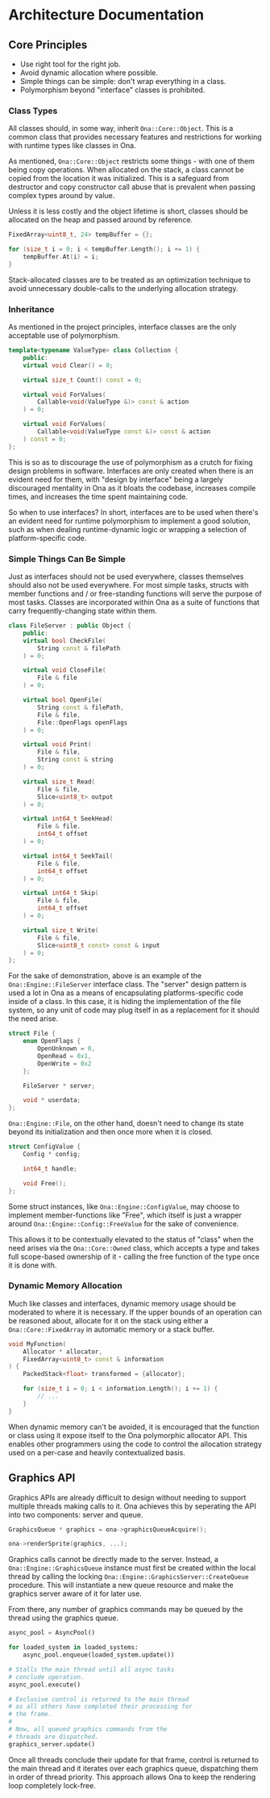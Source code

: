 # Architecture Documentation

## Core Principles

  * Use right tool for the right job.
  * Avoid dynamic allocation where possible.
  * Simple things can be simple: don't wrap everything in a class.
  * Polymorphism beyond "interface" classes is prohibited.

### Class Types

All classes should, in some way, inherit `Ona::Core::Object`. This is a common class that provides necessary features and restrictions for working with runtime types like classes in Ona.

As mentioned, `Ona::Core::Object` restricts some things - with one of them being copy operations. When allocated on the stack, a class cannot be copied from the location it was initialized. This is a safeguard from destructor and copy constructor call abuse that is prevalent when passing complex types around by value.

Unless it is less costly and the object lifetime is short, classes should be allocated on the heap and passed around by reference.

```cpp
FixedArray<uint8_t, 24> tempBuffer = {};

for (size_t i = 0; i < tempBuffer.Length(); i += 1) {
	tempBuffer.At(i) = i;
}
```

Stack-allocated classes are to be treated as an optimization technique to avoid unnecessary double-calls to the underlying allocation strategy.

### Inheritance

As mentioned in the project principles, interface classes are the only acceptable use of polymorphism.

```cpp
template<typename ValueType> class Collection {
	public:
	virtual void Clear() = 0;

	virtual size_t Count() const = 0;

	virtual void ForValues(
		Callable<void(ValueType &)> const & action
	) = 0;

	virtual void ForValues(
		Callable<void(ValueType const &)> const & action
	) const = 0;
};
```

This is so as to discourage the use of polymorphism as a crutch for fixing design problems in software. Interfaces are only created when there is an evident need for them, with "design by interface" being a largely discouraged mentality in Ona as it bloats the codebase, increases compile times, and increases the time spent maintaining code.

So when to use interfaces? In short, interfaces are to be used when there's an evident need for runtime polymorphism to implement a good solution, such as when dealing runtime-dynamic logic or wrapping a selection of platform-specific code.

### Simple Things Can Be Simple

Just as interfaces should not be used everywhere, classes themselves should also not be used everywhere. For most simple tasks, structs with member functions and / or free-standing functions will serve the purpose of most tasks. Classes are incorporated within Ona as a suite of functions that carry frequently-changing state within them.

```cpp
class FileServer : public Object {
	public:
	virtual bool CheckFile(
		String const & filePath
	) = 0;

	virtual void CloseFile(
		File & file
	) = 0;

	virtual bool OpenFile(
		String const & filePath,
		File & file,
		File::OpenFlags openFlags
	) = 0;

	virtual void Print(
		File & file,
		String const & string
	) = 0;

	virtual size_t Read(
		File & file,
		Slice<uint8_t> output
	) = 0;

	virtual int64_t SeekHead(
		File & file,
		int64_t offset
	) = 0;

	virtual int64_t SeekTail(
		File & file,
		int64_t offset
	) = 0;

	virtual int64_t Skip(
		File & file,
		int64_t offset
	) = 0;

	virtual size_t Write(
		File & file,
		Slice<uint8_t const> const & input
	) = 0;
};

```

For the sake of demonstration, above is an example of the `Ona::Engine::FileServer` interface class. The "server" design pattern is used a lot in Ona as a means of encapsulating platforms-specific code inside of a class. In this case, it is hiding the implementation of the file system, so any unit of code may plug itself in as a replacement for it should the need arise.

```cpp
struct File {
	enum OpenFlags {
		OpenUnknown = 0,
		OpenRead = 0x1,
		OpenWrite = 0x2
	};

	FileServer * server;

	void * userdata;
};
```

`Ona::Engine::File`, on the other hand, doesn't need to change its state beyond its initialization and then once more when it is closed.

```cpp
struct ConfigValue {
	Config * config;

	int64_t handle;

	void Free();
};
```

Some struct instances, like `Ona::Engine::ConfigValue`, may choose to implement member-functions like "Free", which itself is just a wrapper around `Ona::Engine::Config::FreeValue` for the sake of convenience.

This allows it to be contextually elevated to the status of "class" when the need arises via  the `Ona::Core::Owned` class, which accepts a type and takes full scope-based ownership of it - calling the free function of the type once it is done with.

### Dynamic Memory Allocation

Much like classes and interfaces, dynamic memory usage should be moderated to where it is necessary. If the upper bounds of an operation can be reasoned about, allocate for it on the stack using either a `Ona::Core::FixedArray` in automatic memory or a stack buffer.

```cpp
void MyFunction(
	Allocator * allocator,
	FixedArray<uint8_t> const & information
) {
	PackedStack<float> transformed = {allocator};

	for (size_t i = 0; i < information.Length(); i += 1) {
		// ...
	}
}
```

When dynamic memory can't be avoided, it is encouraged that the function or class using it expose itself to the Ona polymorphic allocator API. This enables other programmers using the code to control the allocation strategy used on a per-case and heavily contextualized basis.

## Graphics API

Graphics APIs are already difficult to design without needing to support multiple threads making calls to it. Ona achieves this by seperating the API into two components: server and queue.

```cpp
GraphicsQueue * graphics = ona->graphicsQueueAcquire();

ona->renderSprite(graphics, ...);
```

Graphics calls cannot be directly made to the server. Instead, a `Ona::Engine::GraphicsQueue` instance must first be created within the local thread by calling the locking `Ona::Engine::GraphicsServer::CreateQueue` procedure. This will instantiate a new queue resource and make the graphics server aware of it for later use.

From there, any number of graphics commands may be queued by the thread using the graphics queue.

```py
async_pool = AsyncPool()

for loaded_system in loaded_systems:
	async_pool.enqueue(loaded_system.update())

# Stalls the main thread until all async tasks
# conclude operation.
async_pool.execute()

# Exclusive control is returned to the main thread
# as all others have completed their processing for
# the frame.
#
# Now, all queued graphics commands from the
# threads are dispatched.
graphics_server.update()
```

Once all threads conclude their update for that frame, control is returned to the main thread and it iterates over each graphics queue, dispatching them in order of thread priority. This approach allows Ona to keep the rendering loop completely lock-free.
